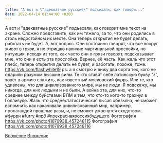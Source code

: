 ```yaml
---
title: "А вот и \"адекватные русские\" подъехали, как говори..."
date: 2022-04-14 01:44:00 +0300
---
```


А вот и "адекватные русские" подъехали, как говорит мне текст на экране. Сложно представить, как им тяжело, за то, что они родились в столь недостойном их месте. Она теперь открытия не будет делать, работать не будет.
А, вот вопрос. Они постоянно говорят, что все вокруг живот в грязи, я не отрицаю наличие маргинальной прослойки, но интуиция, исходя из того, как часто они о грязи говорят, подсказывает мне, что они и есть эта прослойка. Вернее, её часть.
Как жаль что этот плебс, теперь открытия делать не будет, и работать, похоже, тоже.
https://vk.com/flashwhite19
ps. а я смотрю и вижу два сорта тех, кого не одарили разумом высшие силы. Те кто ставят себе латинскую букву "з", зовёт в армию служить, как известный московский фуррь. Или те, кто удивлены, что для цивилизованного мира, мы не люди. Я подскажу, мы никогда, для них людьми и не были. А война эта, для них, что-то среднее между буйствами БЛМ и тем, что кто-то кого-то трахнул в Голливуде. Жаль что среднестатистическая лысая обезьяна, не сможет вспомнить как накачивали цивилизованный мир, например, пропагандой прошлые разы, и, не сможет ужаснутся сходством.
#фурри #furry #прб #прекраснаяроссиябудущего
Фотография
https://vk.com/photo41076938_457248115
Фотография
https://vk.com/photo41076938_457248116

[Вложение](https://vk.com/photo41076938_457248115)
[Вложение](https://vk.com/photo41076938_457248116)
